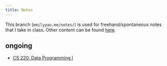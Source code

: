 ```yaml
---
title: Notes
---
```

This branch (`emilyyao.me/notes/`) is used for freehand/spontaneous notes that I take in class. Other content can be found [here](https://wiki.emilyyao.me).

## ongoing
- [CS 220: Data Programming I](/notes/cs220.md)

<!-- ## past
- [Linear Algebra](/academics/linear-algebra)
- [Multivariable Calculus](/academics/multivar-calc) -->
